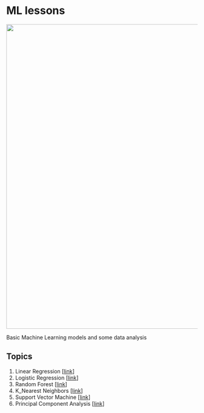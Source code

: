 # ML lessons

<p align="center"> 
<img src="https://media.springernature.com/full/springer-static/image/art%3A10.1038%2Fs41591-020-01197-2/MediaObjects/41591_2020_1197_Figa_HTML.png" width="800">
</p>

Basic Machine Learning models and some data analysis 

## Topics

1. Linear Regression [[link](https://github.com/ArtKrup/machine-learning-lessons/blob/main/linear_regression.ipynb)]
2. Logistic Regression [[link](https://github.com/ArtKrup/machine-learning-lessons/blob/main/logistic_regression.ipynb)]
3. Random Forest [[link](https://github.com/ArtKrup/machine-learning-lessons/blob/main/random_forest.ipynb)]
4. K_Nearest Neighbors [[link](https://github.com/ArtKrup/machine-learning-lessons/blob/main/k_nearest_neighbors.ipynb)]
5. Support Vector Machine [[link]([https://github.com/ArtKrup/machine-learning-lessons/blob/main/principal_component_analysis.ipynb](https://github.com/ArtKrup/machine-learning-lessons/blob/main/support_vector_machine.ipynb))]
6. Principal Component Analysis [[link](https://github.com/ArtKrup/machine-learning-lessons/blob/main/principal_component_analysis.ipynb)]

